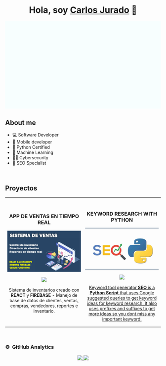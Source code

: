 <div align="center">
<h1 align="center">Hola, soy <a href="https://carlosjurado.net">Carlos Jurado</a> 👋</h1>
</div>

<img src='./media/Carlos-Jurado-Software-Developer-15.gif'>

## About me

- 💻 Software Developer
- 📲 Mobile developer
- 🐍 Python Certified
- 🤖 Machine Learning
- 👨‍💻 Cybersecurity
- 🚀 SEO Specialist

<br>

## Proyectos

<table>
<tr>
<td width="50%">
<h3 align="center">APP DE VENTAS EN TIEMPO REAL </h3>
<div align="center">
<a href="https://github.com/CarlosJurado/App-Ventas" target="_blank"><img src="./media/GITHUB-PROYECTO-1.jpg" width="400" alt="Sistema de Ventas e Inventarios"></a>
<p>
<a href="https://github.com/CarlosJurado/App-Ventas" target="_blank">
<img src="https://img.shields.io/badge/CÓDIGO-ff9?style=for-the-badge&logo=github&logoColor=black">
</a>
</p>
<p>Sistema de inventarios creado con <strong>REACT</strong> y <strong>FIREBASE</strong> - Manejo de base de datos de clientes, ventas, compras, vendedores, reportes e inventario.</p>
</div>
                                                                                      
</td>

<td width="50%">
               <br>
<h3 align="center">KEYWORD RESEARCH WITH PYTHON</h3>
<div align="center">                                       
<a href="https://github.com/CarlosJurado/Keyword-generator-SEO" target="_blank"><img src="./media/GITHUB-PROYECTO-2.jpg" width="400" alt="Curso arquitectura MVVM"></a>
<br>
<p>
<a href="https://github.com/CarlosJurado/Keyword-generator-SEO" target="_blank">
<img src="https://img.shields.io/badge/C%C3%93DIGO-80ffaa?style=for-the-badge&logo=github&logoColor=black">
</p>
</p>Keyword tool generator <strong>SEO</strong> is a <strong>Python Script </strong>that uses Google suggested queries to get keyword ideas for keyword research. It also uses prefixes and suffixes to get more ideas so you dont miss any important keyword.

</p>
</div>                                                             
</table>                                                                                 
</div>
<br>

### ⚙️ &nbsp;GitHub Analytics

<p align="center">
<a href="https://github.com/CarlosJurado">
  <img height="180em" src="https://github-readme-stats-eight-theta.vercel.app/api?username=CarlosJurado&show_icons=true&theme=algolia&include_all_commits=true&count_private=true"/>
  <img height="180em" src="https://github-readme-stats-eight-theta.vercel.app/api/top-langs/?username=CarlosJurado&layout=compact&langs_count=8&theme=algolia"/>
</a>
</p>
